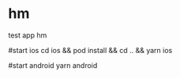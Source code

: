 # hm
test app hm

#start ios
cd ios && pod install && cd .. && yarn ios

#start android
yarn android

